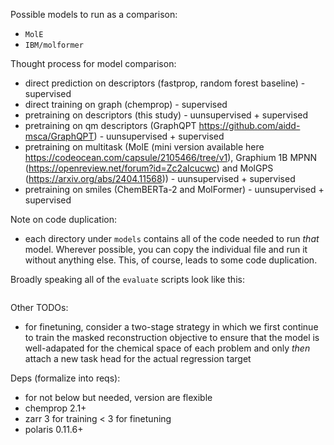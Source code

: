 Possible models to run as a comparison:
 - `MolE`
 - `IBM/molformer`

Thought process for model comparison:
 - direct prediction on descriptors (fastprop, random forest baseline) - supervised
 - direct training on graph (chemprop) - supervised
 - pretraining on descriptors (this study) - uunsupervised + supervised
 - pretraining on qm descriptors (GraphQPT https://github.com/aidd-msca/GraphQPT)  - uunsupervised + supervised
 - pretraining on multitask (MolE (mini version available here https://codeocean.com/capsule/2105466/tree/v1), Graphium 1B MPNN (https://openreview.net/forum?id=Zc2aIcucwc) and MolGPS (https://arxiv.org/abs/2404.11568)) - uunsupervised + supervised
 - pretraining on smiles (ChemBERTa-2 and MolFormer) - uunsupervised + supervised

Note on code duplication:
 - each directory under `models` contains all of the code needed to run _that_ model.
 Wherever possible, you can copy the individual file and run it without anything else.
 This, of course, leads to some code duplication.

Broadly speaking all of the `evaluate` scripts look like this:
```python

```

Other TODOs:
 - for finetuning, consider a two-stage strategy in which we first continue to train the masked reconstruction objective to ensure that the model is well-adapated for the chemical space of each problem and only _then_ attach a new task head for the actual regression target

Deps (formalize into reqs):
 - for not below but needed, version are flexible
 - chemprop 2.1+
 - zarr 3 for training < 3 for finetuning
 - polaris 0.11.6+ 
